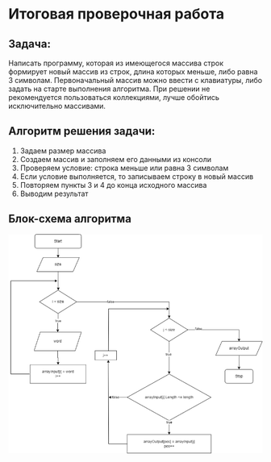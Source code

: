 # Итоговая проверочная работа

## Задача: 

Написать программу, которая из имеющегося массива строк формирует новый массив из строк, длина которых меньше, либо равна 3 символам. Первоначальный массив можно ввести с клавиатуры, либо задать на старте выполнения алгоритма. При решении не рекомендуется пользоваться коллекциями, лучше обойтись исключительно массивами.

## Алгоритм решения задачи:

1. Задаем размер массива
2. Создаем массив и заполняем его данными из консоли
3. Проверяем условие: строка меньше или равна 3 символам
4. Если условие выполняется, то записываем строку в новый массив
4. Повторяем пункты 3 и 4 до конца исходного массива
5. Выводим результат

## Блок-схема алгоритма

![блок-схема](https://github.com/LiaNiele/FinalTest/blob/12348ab3be0ab7e4219041473bab498ecefb474a/Diagram.drawio.png "Блок-схема алгоритма")

